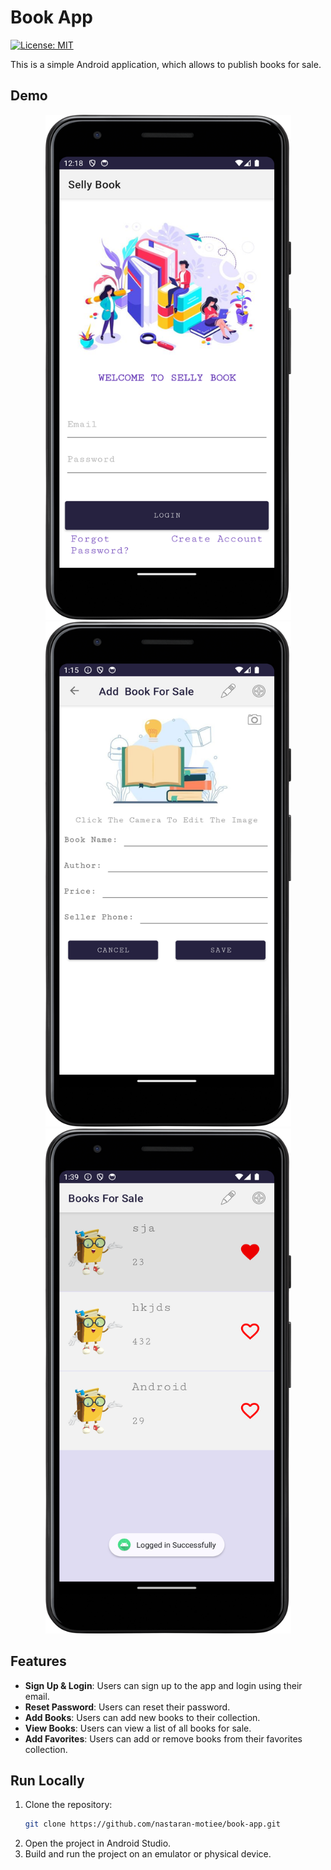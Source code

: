 # Book App
[![License: MIT](https://img.shields.io/badge/License-MIT-yellow.svg)](https://opensource.org/licenses/MIT)

This is a simple Android application, which allows to publish books for sale.

## Demo

<div align="center">
    <img src="https://github.com/nastaran-motiee/book-app/blob/master/demo/Screenshot_20240908_151850.png" height="808" width="393"
        alt="login screen" />
      <img src="https://github.com/nastaran-motiee/book-app/blob/master/demo/Screenshot_20240908_161528.png"  height="808" width="393"
        alt="add book screen" />
     <img src="https://github.com/nastaran-motiee/book-app/blob/master/demo/Screenshot_20240908_164005.png" height="808" width="393"
        alt="list screen" />
  
</div>

## Features

- **Sign Up & Login**: Users can sign up to the app and login using their email.
- **Reset Password**: Users can reset their password.
- **Add Books**: Users can add new books to their collection.
- **View Books**: Users can view a list of all books for sale.
- **Add Favorites**: Users can add or remove books from their favorites collection.

## Run Locally

1. Clone the repository:
   ```bash
   git clone https://github.com/nastaran-motiee/book-app.git
   ```
2. Open the project in Android Studio.
3. Build and run the project on an emulator or physical device.
